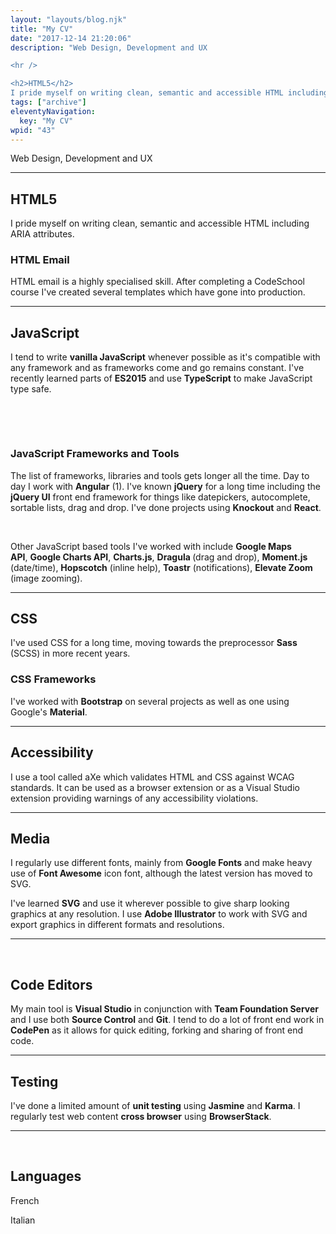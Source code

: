 ```yaml
---
layout: "layouts/blog.njk"
title: "My CV"
date: "2017-12-14 21:20:06"
description: "Web Design, Development and UX

<hr />

<h2>HTML5</h2>
I pride myself on writing clean, semantic and accessible HTML including ARIA attributes"
tags: ["archive"]
eleventyNavigation:
  key: "My CV"
wpid: "43"
---
```


Web Design, Development and UX

<hr />

<h2>HTML5</h2>
I pride myself on writing clean, semantic and accessible HTML including ARIA attributes.
<h3>HTML Email</h3>
HTML email is a highly specialised skill. After completing a CodeSchool course I've created several templates which have gone into production.

<hr />

<h2>JavaScript</h2>
I tend to write <strong>vanilla JavaScript</strong> whenever possible as it's compatible with any framework and as frameworks come and go remains constant. I've recently learned parts of <strong>ES2015</strong> and use <strong>TypeScript</strong> to make JavaScript type safe.

&nbsp;

&nbsp;

<h3>JavaScript Frameworks and Tools</h3>
The list of frameworks, libraries and tools gets longer all the time. Day to day I work with <strong>Angular</strong> (1). I've known <strong>jQuery</strong> for a long time including the <strong>jQuery UI</strong> front end framework for things like datepickers, autocomplete, sortable lists, drag and drop. I've done projects using <strong>Knockout</strong> and <strong>React</strong>.

&nbsp;

Other JavaScript based tools I've worked with include <strong>Google Maps API</strong>, <strong>Google Charts API</strong>, <strong>Charts.js</strong>, <strong>Dragula </strong>(drag and drop), <strong>Moment.js </strong>(date/time), <strong>Hopscotch</strong> (inline help), <strong>Toastr</strong> (notifications), <strong>Elevate Zoom</strong> (image zooming).

<hr />

<h2>CSS</h2>
I've used CSS for a long time, moving towards the preprocessor <strong>Sass</strong> (SCSS) in more recent years.
<h3>CSS Frameworks</h3>
I've worked with <strong>Bootstrap</strong> on several projects as well as one using Google's <strong>Material</strong>.

<hr />

<h2>Accessibility</h2>
I use a tool called aXe which validates HTML and CSS against WCAG standards. It can be used as a browser extension or as a Visual Studio extension providing warnings of any accessibility violations.

<hr />

<h2>Media</h2>
I regularly use different fonts, mainly from <strong>Google Fonts</strong> and make heavy use of <strong>Font Awesome</strong> icon font, although the latest version has moved to SVG.

I've learned <strong>SVG</strong> and use it wherever possible to give sharp looking graphics at any resolution. I use <strong>Adobe Illustrator</strong> to work with SVG and export graphics in different formats and resolutions.

<hr />

&nbsp;

<h2>Code Editors</h2>
My main tool is <strong>Visual Studio</strong> in conjunction with <strong>Team Foundation Server</strong> and I use both <strong>Source Control</strong> and <strong>Git</strong>. I tend to do a lot of front end work in <strong>CodePen</strong> as it allows for quick editing, forking and sharing of front end code.

<hr />

<h2>Testing</h2>
I've done a limited amount of <strong>unit testing</strong> using <strong>Jasmine</strong> and <strong>Karma</strong>. I regularly test web content <strong>cross browser</strong> using <strong>BrowserStack</strong>.

<hr />

&nbsp;

<h2>Languages</h2>
French

Italian
